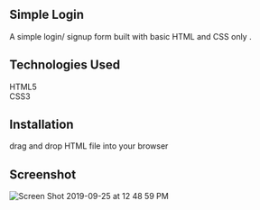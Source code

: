 ## Simple  Login
A simple login/ signup form built with basic HTML and CSS only .


## Technologies Used 
HTML5
<br/>
CSS3

## Installation
drag and drop HTML file into your browser 


## Screenshot
![Screen Shot 2019-09-25 at 12 48 59 PM](https://user-images.githubusercontent.com/45514949/65610259-9d664f00-dfa0-11e9-868d-6eb8f094b04f.png)
